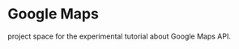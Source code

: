 Google Maps
=====================

project space for the experimental tutorial about Google Maps API.
